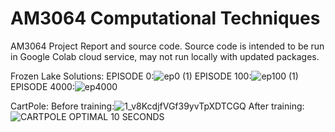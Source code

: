# AM3064 Computational Techniques
AM3064 Project Report and source code. Source code is intended to be run in Google Colab cloud service, may not run locally with updated packages.

Frozen Lake Solutions:
EPISODE 0:![ep0 (1)](https://github.com/jmccw/reinforcement_learning/assets/72471173/d5fa3ce7-789d-4c47-a544-402933b23111)
EPISODE 100:![ep100 (1)](https://github.com/jmccw/reinforcement_learning/assets/72471173/8d198ced-c467-44ad-a715-a15035e9fc48)
EPISODE 4000:![ep4000](https://github.com/jmccw/reinforcement_learning/assets/72471173/0ee1d564-27fe-4d8f-9918-625c8a266e75)

CartPole:
Before training:![1_v8KcdjfVGf39yvTpXDTCGQ](https://github.com/jmccw/reinforcement_learning/assets/72471173/93a67106-3f97-45bf-9b98-e191f90aa6d9)
After training:![CARTPOLE OPTIMAL 10 SECONDS](https://github.com/jmccw/reinforcement_learning/assets/72471173/0d3f1dd1-50d5-440e-9d59-de8adef2c40a)
